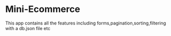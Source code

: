 # Mini-Ecommerce
This app contains all the features including forms,pagination,sorting,filtering with a db.json file etc
